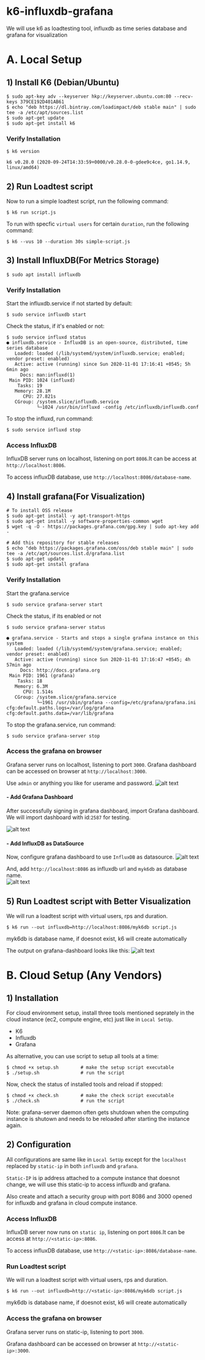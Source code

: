 # k6-influxdb-grafana
We will use k6 as loadtesting tool, influxdb as time series database and grafana for visualization
# A. Local Setup 
## 1) Install K6 (Debian/Ubuntu)
```
$ sudo apt-key adv --keyserver hkp://keyserver.ubuntu.com:80 --recv-keys 379CE192D401AB61
$ echo "deb https://dl.bintray.com/loadimpact/deb stable main" | sudo tee -a /etc/apt/sources.list
$ sudo apt-get update
$ sudo apt-get install k6
```

### Verify Installation
```
$ k6 version

k6 v0.28.0 (2020-09-24T14:33:59+0000/v0.28.0-0-gdee9c4ce, go1.14.9, linux/amd64)

```
## 2) Run Loadtest script 

Now to run a simple loadtest script, run the following command:
```
$ k6 run script.js
```
To run with specfic `virtual users` for certain `duration`, run the following command:
```
$ k6 --vus 10 --duration 30s simple-script.js
```

## 3) Install InfluxDB(For Metrics Storage)
```
$ sudo apt install influxdb
```
### Verify Installation
Start the influxdb.service if not started by default:
```
$ sudo service influxdb start
```
Check the status, if it's enabled or not:
```
$ sudo service influxd status
● influxdb.service - InfluxDB is an open-source, distributed, time series database
   Loaded: loaded (/lib/systemd/system/influxdb.service; enabled; vendor preset: enabled)
   Active: active (running) since Sun 2020-11-01 17:16:41 +0545; 5h 6min ago
     Docs: man:influxd(1)
 Main PID: 1024 (influxd)
    Tasks: 19
   Memory: 28.1M
      CPU: 27.821s
   CGroup: /system.slice/influxdb.service
           └─1024 /usr/bin/influxd -config /etc/influxdb/influxdb.conf
```
To stop the influxd, run command:
```
$ sudo service influxd stop
```

### Access InfluxDB
InfluxDB server runs on localhost, listening on port `8086`.It can be access at `http://localhost:8086`.

To access influxDB database, use `http://localhost:8086/database-name`.

## 4) Install grafana(For Visualization)

```
# To install OSS release
$ sudo apt-get install -y apt-transport-https
$ sudo apt-get install -y software-properties-common wget
$ wget -q -O - https://packages.grafana.com/gpg.key | sudo apt-key add -

# Add this repository for stable releases
$ echo "deb https://packages.grafana.com/oss/deb stable main" | sudo tee -a /etc/apt/sources.list.d/grafana.list
$ sudo apt-get update
$ sudo apt-get install grafana

```

### Verify Installation
Start the grafana.service 
```
$ sudo service grafana-server start
```
Check the status, if its enabled or not
```
$ sudo service grafana-server status

● grafana.service - Starts and stops a single grafana instance on this system
   Loaded: loaded (/lib/systemd/system/grafana.service; enabled; vendor preset: enabled)
   Active: active (running) since Sun 2020-11-01 17:16:47 +0545; 4h 57min ago
     Docs: http://docs.grafana.org
 Main PID: 1961 (grafana)
    Tasks: 18
   Memory: 6.3M
      CPU: 1.514s
   CGroup: /system.slice/grafana.service
           └─1961 /usr/sbin/grafana --config=/etc/grafana/grafana.ini cfg:default.paths.logs=/var/log/grafana cfg:default.paths.data=/var/lib/grafana
```
To stop the grafana.service, run command:

```
$ sudo service grafana-server stop
```

### Access the grafana on browser

Grafana server runs on localhost, listening to port `3000`.
Grafana dashboard can be accessed on browser at `http://localhost:3000`.

Use `admin` or anything you like for userame and password.
![alt text](https://github.com/limbuu/k6-influxdb-grafana/blob/main/images/grafana-login.png)


#### - Add Grafana Dashboard
After successfully signing in grafana dashboard, import Grafana dashboard. 
We will import dashboard with id:`2587` for testing.

![alt text](https://github.com/limbuu/k6-influxdb-grafana/blob/main/images/grafana-setup1.png)

#### - Add InfluxDB as DataSource
Now, configure grafana dashboard to use `InfluxDB` as datasource.
![alt text](https://github.com/limbuu/k6-influxdb-grafana/blob/main/images/grafana-setup2.png)

And, add `http://localhost:8086` as influxdb url and `myk6db` as database name.  
![alt text](https://github.com/limbuu/k6-influxdb-grafana/blob/main/images/influxdb-setup.png)

## 5) Run Loadtest script with Better Visualization

We will run a loadtest script with virtual users, rps and duration. 
```
$ k6 run --out influxdb=http://localhost:8086/myk6db script.js
```
myk6db is database name, if doesnot exist, k6 will create automatically

The output on grafana-dashboard looks like this:
![alt text](https://github.com/limbuu/k6-influxdb-grafana/blob/main/images/grafana-dashboard-output.png)

# B. Cloud Setup (Any Vendors)
## 1) Installation
For cloud environment setup, install three tools mentioned seprately in the cloud instance (ec2, compute engine, etc) just like in `Local SetUp`.
* K6
* Influxdb
* Grafana

As alternative, you can use script to setup all tools at a time:
```
$ chmod +x setup.sh        # make the setup script executable
$ ./setup.sh               # run the script
```

Now, check the status of installed tools and reload if stopped:
```
$ chmod +x check.sh        # make the check script executable
$ ./check.sh               # run the script
```

Note: grafana-server daemon often gets shutdown when the computing instance is shutown and needs to be reloaded after starting the instance again.

## 2) Configuration
All configurations are same like in `Local SetUp` except for the `localhost` replaced by `static-ip` in both `influxdb` and `grafana`. 

`Static-IP` is ip address attached to a compute instance that doesnot change, we will use this static-ip to access influxdb and grafana.

Also create and attach a security group with port 8086 and 3000 opened for influxdb and grafana in cloud compute instance. 

### Access InfluxDB
InfluxDB server now runs on `static ip`, listening on port `8086`.It can be access at `http://<static-ip>:8086`.

To access influxDB database, use `http://<static-ip>:8086/database-name`.

### Run Loadtest script 

We will run a loadtest script with virtual users, rps and duration. 

```
$ k6 run --out influxdb=http://<static-ip>:8086/myk6db script.js
```
myk6db is database name, if doesnot exist, k6 will create automatically


### Access the grafana on browser
Grafana server runs on static-ip, listening to port `3000`.

Grafana dashboard can be accessed on browser at `http://<static-ip>:3000`.


















